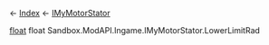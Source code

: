 ← [Index](Api-Index) ← [IMyMotorStator](Sandbox.ModAPI.Ingame.IMyMotorStator)

[float](System.Single) float Sandbox.ModAPI.Ingame.IMyMotorStator.LowerLimitRad